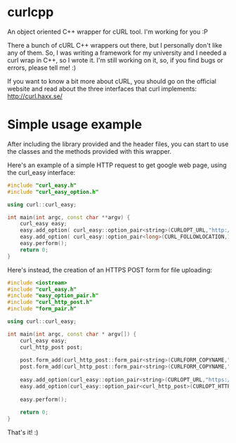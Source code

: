 curlcpp
=======

An object oriented C++ wrapper for cURL tool. I'm working for you :P

There a bunch of cURL C++ wrappers out there, but I personally don't like any of them. So, I was writing a framework for my university and I needed a curl wrap in C++, so I wrote it.
I'm still working on it, so, if you find bugs or errors, please tell me! :)

If you want to know a bit more about cURL, you should go on the official website and read about the three interfaces that curl implements: http://curl.haxx.se/

Simple usage example
====================

After including the library provided and the header files, you can start to use the classes and the methods provided with this wrapper.

Here's an example of a simple HTTP request to get google web page, using the curl_easy interface:

`````c++
#include "curl_easy.h"
#include "curl_easy_option.h"

using curl::curl_easy;

int main(int argc, const char **argv) {
    curl_easy easy;
    easy.add_option( curl_easy::option_pair<string>(CURLOPT_URL,"http://www.google.it") );
    easy.add_option( curl_easy::option_pair<long>(CURL_FOLLOWLOCATION,1L) );
    easy.perform();
    return 0;
}
`````

Here's instead, the creation of an HTTPS POST form for file uploading:

`````c++
#include <iostream>
#include "curl_easy.h"
#include "easy_option_pair.h"
#include "curl_http_post.h"
#include "form_pair.h"

using curl::curl_easy;

int main(int argc, const char * argv[]) {
    curl_easy easy;
    curl_http_post post;
    
    post.form_add(curl_http_post::form_pair<string>(CURLFORM_COPYNAME,"user"),curl_http_post::form_pair<string>(CURLFORM_COPYCONTENTS,"username"));
    post.form_add(curl_http_post::form_pair<string>(CURLFORM_COPYNAME,"passw"),curl_http_post::form_pair<string>(CURLFORM_COPYCONTENTS,"password"));
    
    easy.add_option(curl_easy::option_pair<string>(CURLOPT_URL,"https://xxxxx/"));
    easy.add_option(curl_easy::option_pair<curl_http_post>(CURLOPT_HTTPPOST,post));
    
    easy.perform();
    
    return 0;
}
`````

That's it! :)
